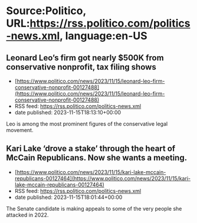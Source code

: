 # Source:Politico, URL:https://rss.politico.com/politics-news.xml, language:en-US

## Leonard Leo’s firm got nearly $500K from conservative nonprofit, tax filing shows
 - [https://www.politico.com/news/2023/11/15/leonard-leo-firm-conservative-nonprofit-00127488](https://www.politico.com/news/2023/11/15/leonard-leo-firm-conservative-nonprofit-00127488)
 - RSS feed: https://rss.politico.com/politics-news.xml
 - date published: 2023-11-15T18:13:10+00:00

Leo is among the most prominent figures of the conservative legal movement.

## Kari Lake ‘drove a stake’ through the heart of McCain Republicans. Now she wants a meeting.
 - [https://www.politico.com/news/2023/11/15/kari-lake-mccain-republicans-00127464](https://www.politico.com/news/2023/11/15/kari-lake-mccain-republicans-00127464)
 - RSS feed: https://rss.politico.com/politics-news.xml
 - date published: 2023-11-15T18:01:44+00:00

The Senate candidate is making appeals to some of the very people she attacked in 2022.

